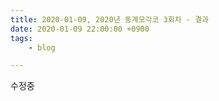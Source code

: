 ```yaml
---
title: 2020-01-09, 2020년 동계모각코 3회차 - 결과
date: 2020-01-09 22:00:00 +0900
tags:
    - blog

---
```


수정중
